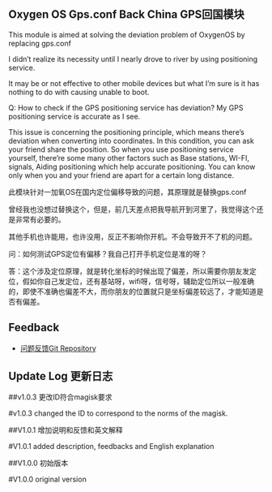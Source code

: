 ## Oxygen OS Gps.conf Back China GPS回国模块
This module is aimed at solving the deviation problem of OxygenOS by replacing gps.conf

I didn’t realize its necessity until I nearly drove to river by using positioning service.

It may be or not effective to other mobile devices but what I’m sure is it has nothing to do with causing unable to boot.

Q: How to check if the GPS positioning service has deviation? My GPS positioning service is accurate as I see.

This issue is concerning the positioning principle, which means there’s deviation when converting into coordinates. In this condition, you can ask your friend share the position. So when you use positioning service yourself, there’re some many other factors such as Base stations, WI-FI, signals, Aiding positioning which help accurate positioning. You can know only when you and your friend are apart for a certain long distance.

此模块针对一加氧OS在国内定位偏移导致的问题，其原理就是替换gps.conf



曾经我也没想过替换这个，但是，前几天差点把我导航开到河里了，我觉得这个还是非常有必要的。

其他手机也许能用，也许没用，反正不影响你开机。不会导致开不了机的问题。


问：如何测试GPS定位有偏移？我自己打开手机定位是准的呀？


答：这个涉及定位原理，就是转化坐标的时候出现了偏差，所以需要你朋友发定位，假如你自己发定位，还有基站呀，wifi呀，信号呀，辅助定位所以一般准确的，即使不准确也偏差不大，而你朋友的位置就只是坐标偏差较远了，才能知道是否有偏差。


## Feedback
* [问题反馈Git Repository](https://github.com/Magisk-Modules-Repo/Oxygen-OS-Gps.conf-Back-china/issues/new)


## Update Log 更新日志
##v1.0.3 更改ID符合magisk要求

#v1.0.3 changed the ID to correspond to the norms of the magisk.

##V1.0.1 增加说明和反馈和英文解释

#V1.0.1 added description, feedbacks and English explanation

##V1.0.0 初始版本

#V1.0.0 original version
